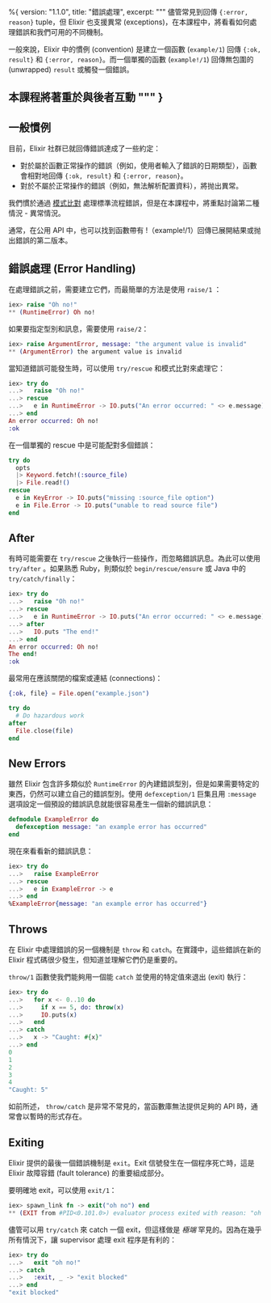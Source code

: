 %{
  version: "1.1.0",
  title: "錯誤處理",
  excerpt: """
  儘管常見到回傳 `{:error, reason}` tuple，但 Elixir 也支援異常 (exceptions)，在本課程中，將看看如何處理錯誤和我們可用的不同機制。

  一般來說，Elixir 中的慣例 (convention) 是建立一個函數 (`example/1`) 回傳 `{:ok, result}` 和 `{:error, reason}`。而一個單獨的函數 (`example!/1`) 回傳無包圍的 (unwrapped) `result` 或觸發一個錯誤。

本課程將著重於與後者互動
  """
}
---

## 一般慣例

目前，Elixir 社群已就回傳錯誤達成了一些約定：

* 對於屬於函數正常操作的錯誤（例如，使用者輸入了錯誤的日期類型），函數會相對地回傳 `{:ok, result}` 和 `{:error, reason}`。
* 對於不屬於正常操作的錯誤（例如，無法解析配置資料），將抛出異常。

我們慣於通過 [模式比對](/zh-hant/lessons/basics/pattern_matching) 處理標準流程錯誤，但是在本課程中，將重點討論第二種情況 - 異常情況。

通常，在公用 API 中，也可以找到函數帶有 !（example!/1）回傳已展開結果或抛出錯誤的第二版本。

## 錯誤處理 (Error Handling)

在處理錯誤之前，需要建立它們，而最簡單的方法是使用 `raise/1` ：

```elixir
iex> raise "Oh no!"
** (RuntimeError) Oh no!
```

如果要指定型別和訊息，需要使用 `raise/2`：

```elixir
iex> raise ArgumentError, message: "the argument value is invalid"
** (ArgumentError) the argument value is invalid
```

當知道錯誤可能發生時，可以使用 `try/rescue` 和模式比對來處理它：

```elixir
iex> try do
...>   raise "Oh no!"
...> rescue
...>   e in RuntimeError -> IO.puts("An error occurred: " <> e.message)
...> end
An error occurred: Oh no!
:ok
```

在一個單獨的 rescue 中是可能配對多個錯誤：

```elixir
try do
  opts
  |> Keyword.fetch!(:source_file)
  |> File.read!()
rescue
  e in KeyError -> IO.puts("missing :source_file option")
  e in File.Error -> IO.puts("unable to read source file")
end
```

## After

有時可能需要在 `try/rescue` 之後執行一些操作，而忽略錯誤訊息。為此可以使用 `try/after` 。如果熟悉 Ruby，則類似於 `begin/rescue/ensure` 或 Java 中的 `try/catch/finally`：

```elixir
iex> try do
...>   raise "Oh no!"
...> rescue
...>   e in RuntimeError -> IO.puts("An error occurred: " <> e.message)
...> after
...>   IO.puts "The end!"
...> end
An error occurred: Oh no!
The end!
:ok
```

最常用在應該關閉的檔案或連結 (connections)：

```elixir
{:ok, file} = File.open("example.json")

try do
  # Do hazardous work
after
  File.close(file)
end
```

## New Errors

雖然 Elixir 包含許多類似於 `RuntimeError` 的內建錯誤型別，但是如果需要特定的東西，仍然可以建立自己的錯誤型別。使用 `defexception/1` 巨集且用 `:message` 選項設定一個預設的錯誤訊息就能很容易產生一個新的錯誤訊息：

```elixir
defmodule ExampleError do
  defexception message: "an example error has occurred"
end
```

現在來看看新的錯誤訊息：

```elixir
iex> try do
...>   raise ExampleError
...> rescue
...>   e in ExampleError -> e
...> end
%ExampleError{message: "an example error has occurred"}
```

## Throws

在 Elixir 中處理錯誤的另一個機制是 `throw` 和 `catch`。在實踐中，這些錯誤在新的 Elixir 程式碼很少發生，但知道並理解它們仍是重要的。

 `throw/1` 函數使我們能夠用一個能 `catch` 並使用的特定值來退出 (exit) 執行：

```elixir
iex> try do
...>   for x <- 0..10 do
...>     if x == 5, do: throw(x)
...>     IO.puts(x)
...>   end
...> catch
...>   x -> "Caught: #{x}"
...> end
0
1
2
3
4
"Caught: 5"
```

如前所述， `throw/catch` 是非常不常見的，當函數庫無法提供足夠的 API 時，通常會以暫時的形式存在。

## Exiting

Elixir 提供的最後一個錯誤機制是 `exit`。Exit 信號發生在一個程序死亡時，這是 Elixir 故障容錯 (fault tolerance) 的重要組成部分。

要明確地 exit，可以使用 `exit/1`：

```elixir
iex> spawn_link fn -> exit("oh no") end
** (EXIT from #PID<0.101.0>) evaluator process exited with reason: "oh no"
```

儘管可以用 `try/catch` 來 catch 一個 exit，但這樣做是 _極端_ 罕見的。因為在幾乎所有情況下，讓 supervisor 處理 exit 程序是有利的：

```elixir
iex> try do
...>   exit "oh no!"
...> catch
...>   :exit, _ -> "exit blocked"
...> end
"exit blocked"
```

